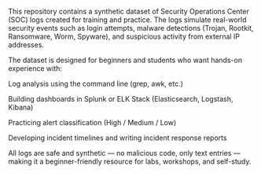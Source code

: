 This repository contains a synthetic dataset of Security Operations Center (SOC) logs created for training and practice. The logs simulate real-world security events such as login attempts, malware detections (Trojan, Rootkit, Ransomware, Worm, Spyware), and suspicious activity from external IP addresses.

The dataset is designed for beginners and students who want hands-on experience with:

Log analysis using the command line (grep, awk, etc.)

Building dashboards in Splunk or ELK Stack (Elasticsearch, Logstash, Kibana)

Practicing alert classification (High / Medium / Low)

Developing incident timelines and writing incident response reports

All logs are safe and synthetic — no malicious code, only text entries — making it a beginner-friendly resource for labs, workshops, and self-study.
